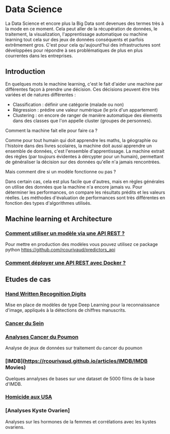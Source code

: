 # Data Science

La Data Science et encore plus la Big Data sont devenues des termes très à la mode en ce moment. Cela peut aller de la récupération de données, le traitement, la visualization, l'apprentissage automatique ou machine learning tout cela sur des jeux de données conséquents et parfois extrêmement gros. C'est pour cela qu'aujourd'hui des infrastructures sont développées pour répondre à ses problématiques de plus en plus courrentes dans les entreprises.

## Introduction

En quelques mots le machine learning, c'est le fait d'aider une machine par différentes façon à prendre une décision. Ces décisions peuvent être très variées et de natures différentes :
- Classification : définir une catégorie (malade ou non)
- Régression : prédire une valeur numérique (le prix d'un appartement)
- Clustering :  on encore de ranger de manière automatique des élements dans des classes que l'on appelle cluster (groupes de personnes).

Comment la machine fait elle pour faire ca ?

Comme pour tout humain qui doit apprendre les maths, la géographie ou l'histoire dans des livres scolaires, la machine doit aussi apprendre un ensemble de données, c'est l'ensemble d'apprentissage. La machine extrait des règles (par toujours évidentes à dércypter pour un humain), permettant de généraliser la décision sur des données qu'elle n'a jamais rencontrées.

Mais comment dire si un modèle fonctionne ou pas ?

Dans certain cas, cela est plus facile que d'autres, mais en règles générales on utilise des données que la machine n'a encore jamais vu. Pour déterminer les performances, on compare les résultats prédits et les valeurs réelles. Les méthodes d'évaluation de performances sont très différentes en fonction des types d'algorithmes utilisés.

## Machine learning et Architecture

### [Comment utiliser un modèle via une API REST ?](https://rcourivaud.github.io/articles/FlaskSklearn/FlaskSklearn)  

Pour mettre en production des modèles vous pouvez utilisez ce package python https://github.com/rcourivaud/predictors_api

### [Comment déployer une API REST avec Docker ?](https://rcourivaud.github.io/articles/FlaskDocker/FlaskDocker)  

## Etudes de cas

### [Hand Written Recognition Digits](https://rcourivaud.github.io/articles/HWRD/HWRD)

Mise en place de modèles de type Deep Learning pour la reconnaissance d'image, appliqués à la détections de chiffres manuscrits.

### [Cancer du Sein](https://rcourivaud.github.io/articles/CancerduSein/CancerduSein)

### [Analyses Cancer du Poumon](https://rcourivaud.github.io/articles/Poumon/Poumon)

Analyse de jeux de données sur traitement du cancer du poumon

### [IMDB](https://rcourivaud.github.io/articles/IMDB/IMDB Movies)

Quelques annalyses de bases sur une dataset de 5000 films de la base d'IMDB.

### [Homicide aux USA ](https://rcourivaud.github.io/articles/Homicide/Homicide)


### [Analyses Kyste Ovarien]

Analyses sur les hormones de la femmes et corrélations avec les kystes ovariens.
